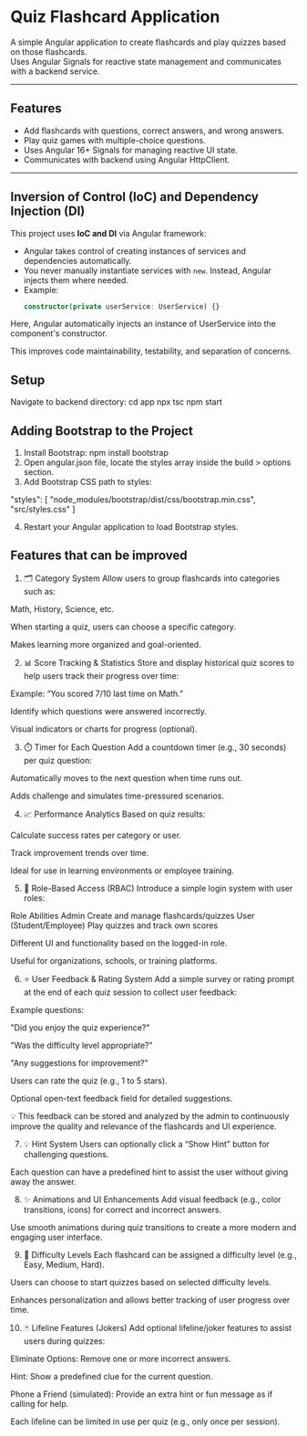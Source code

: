 # Quiz Flashcard Application

A simple Angular application to create flashcards and play quizzes based on those flashcards.  
Uses Angular Signals for reactive state management and communicates with a backend service.

---

## Features

- Add flashcards with questions, correct answers, and wrong answers.
- Play quiz games with multiple-choice questions.
- Uses Angular 16+ Signals for managing reactive UI state.
- Communicates with backend using Angular HttpClient.

---

## Inversion of Control (IoC) and Dependency Injection (DI)

This project uses **IoC and DI** via Angular framework:

- Angular takes control of creating instances of services and dependencies automatically.
- You never manually instantiate services with `new`. Instead, Angular injects them where needed.
- Example:
  ```typescript
  constructor(private userService: UserService) {}

Here, Angular automatically injects an instance of UserService into the component's constructor.

This improves code maintainability, testability, and separation of concerns.

## Setup
Navigate to backend directory:
cd app
npx tsc
npm start

## Adding Bootstrap to the Project
1. Install Bootstrap:
npm install bootstrap
2. Open angular.json file, locate the styles array inside the build > options section.
3. Add Bootstrap CSS path to styles:

"styles": [
"node_modules/bootstrap/dist/css/bootstrap.min.css",
"src/styles.css"
]

4. Restart your Angular application to load Bootstrap styles.

## Features that can be improved

1. 🗂️ Category System
Allow users to group flashcards into categories such as:

Math, History, Science, etc.

When starting a quiz, users can choose a specific category.

Makes learning more organized and goal-oriented.

2. 📊 Score Tracking & Statistics
Store and display historical quiz scores to help users track their progress over time:

Example: “You scored 7/10 last time on Math.”

Identify which questions were answered incorrectly.

Visual indicators or charts for progress (optional).

3. ⏱️ Timer for Each Question
Add a countdown timer (e.g., 30 seconds) per quiz question:

Automatically moves to the next question when time runs out.

Adds challenge and simulates time-pressured scenarios.

4. 📈 Performance Analytics
Based on quiz results:

Calculate success rates per category or user.

Track improvement trends over time.

Ideal for use in learning environments or employee training.

5. 👥 Role-Based Access (RBAC)
Introduce a simple login system with user roles:

Role	Abilities
Admin	Create and manage flashcards/quizzes
User (Student/Employee)	Play quizzes and track own scores

Different UI and functionality based on the logged-in role.

Useful for organizations, schools, or training platforms.

6. ⭐ User Feedback & Rating System
Add a simple survey or rating prompt at the end of each quiz session to collect user feedback:

Example questions:

"Did you enjoy the quiz experience?"

"Was the difficulty level appropriate?"

"Any suggestions for improvement?"

Users can rate the quiz (e.g., 1 to 5 stars).

Optional open-text feedback field for detailed suggestions.

💡 This feedback can be stored and analyzed by the admin to continuously improve the quality and relevance of the flashcards and UI experience.

7. 💡 Hint System
Users can optionally click a “Show Hint” button for challenging questions.

Each question can have a predefined hint to assist the user without giving away the answer.

8. ✨ Animations and UI Enhancements
Add visual feedback (e.g., color transitions, icons) for correct and incorrect answers.

Use smooth animations during quiz transitions to create a more modern and engaging user interface.

9. 🎯 Difficulty Levels
Each flashcard can be assigned a difficulty level (e.g., Easy, Medium, Hard).

Users can choose to start quizzes based on selected difficulty levels.

Enhances personalization and allows better tracking of user progress over time.

10. 🃏 Lifeline Features (Jokers)
Add optional lifeline/joker features to assist users during quizzes:

Eliminate Options: Remove one or more incorrect answers.

Hint: Show a predefined clue for the current question.

Phone a Friend (simulated): Provide an extra hint or fun message as if calling for help.

Each lifeline can be limited in use per quiz (e.g., only once per session).


